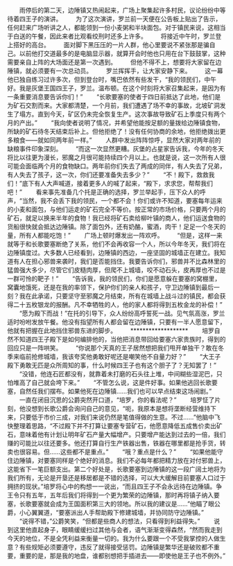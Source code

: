 　　雨停后的第二天，边陲镇又热闹起来，广场上聚集起许多村民，议论纷纷中等待着四王子的演讲。
　　为了这次演讲，罗兰前一天便在公告板上贴出了告示，任何赶来广场听讲之人，都能领到一份小麦粥和半块面包。对于镇民来说，这相当于白送的午餐，因此来者比观看绞刑时还多上许多。
　　将接近中午时，罗兰登上搭好的高台。
　　面对脚下黑压压的一片人群，他心里要说不紧张那是骗自己。以前他打交道最多的是电脑显示器，就算开会时他也只用在台下鼓鼓掌，这种需要亲自上阵的大场面还是第一次遇到。
　　但他不得不上，想要将大家留在边陲镇，就必须要有一次总动员。
　　罗兰挥挥手，让大家安静下来。
　　这一幕他已独自练习过许多次，但到登台时，嘴巴依然有些发干，“我的领民们，中午好。我是灰堡王国四王子，罗兰。温布顿。在这个时刻将大家召集起来，是因为有一条重要消息要告诉你们！”
　　“长歌要塞的使者于四日前抵达了此地，他们是为矿石交割而来。大家都清楚，一个月前，我们遭遇了场不幸的事故，北坡矿洞发生了塌方。直到今天，矿区仍未完全恢复生产。这次事故导致矿石上季度只有两个月的产出。”
　　“我向使者说明了情况，并希望他能按足额的量拨给边陲镇食物，所缺的矿石待冬天结束后补上。但他拒绝了！没有任何协商的余地，他拒绝拨出更多粮食——就如同两年前一样。”
　　人群中发出阵阵惊呼，显然大家对两年前的缺粮事件印象深刻。
　　“而这一次显然更糟。灰堡的占星家告诉我，今年的冬天将比以往更为漫长，邪魔之月很可能持续四个月以上。也就是说，这一次所有人很可能会面临两个月的食物缺口。两年前你们失去了两成的同伴，有人失去了兄弟，有人失去了孩子，这一次，你们还要准备失去多少？”
　　“不！殿下，救救我们！”底下有人大声喊道，接着更多人的喊了起来，“殿下，求求您，帮帮我们吧！”
　　看来事先准备几个托是正确的选择，罗兰举起手，压下众人的呼声，“当然，我不会丢下我的领民，一个都不会！你们或许不知道，要塞每年运来的小麦和面包，与他们运走的矿石完全不等价。按正常的市场价格，只要两个月的矿石，就足以换来半年的食物！我已经将矿石卖给柳叶镇的商人，他们运送食物的货船很快就会抵达边陲镇。除了面包外，还有奶酪，蜜酒，肉干！足足一个冬天的量，所有人都能吃饱！”
　　广场上顿时爆发出一阵欢呼。
　　“但是，这样一来就等于和长歌要塞断绝了关系，他们不会再收容一个人，所以今年冬天，我们将在边陲镇度过。大多数人已经看到，边陲镇的西边，一座坚固的城墙正在建立。我知道有人在担心邪兽来袭时，我们是否能挡住。我要告诉你们，邪兽并不比森林里的猛兽强大多少，尽管它们皮糙肉厚，但爬不上城墙，咬不动石头，皮再厚也不过是一群可怜的靶子！”
　　“告诉我，我的领民们，你们是愿意躲在要塞的窝棚里，窝囊地饿死，还是在我的率领下，保护你们的亲人和孩子，守卫边陲镇到最后一刻？我在此承诺，只要坚守至邪魔之月结束，所有在城墙上战斗过的镇民，都会获得二十五枚银龙的报酬。凡不幸牺牲的人，他的家人都将得到五枚金龙的补偿！”
　　“愿为殿下而战！”在托的引导下，众人纷纷高呼誓死一战。见气氛高涨，罗兰适时吩咐发放午餐。他没有指望所有人都会留在边陲镇，只要有一半人愿意留下，他就有把握在此地挡住邪兽东进的脚步。
　　*******************
　　培罗自然不知道四王子殿下是如何编排他的，当他把消息带回给要塞六家贵族时，得到的回应只是一阵哄笑。
　　“你说那个天真的王子居然想把我们甩开单独干？敢在冬季来临前抢修城墙，我该夸奖他勇敢好呢还是嘲笑他不自量力好？”
　　“大王子殿下勇敢无匹是众所周知的事，什么时候四王子也有这个胆子了？无知罢了！”
　　“没错，他连石匠都没有，就靠着未打磨的石头往上堆，中间糊些湿泥巴，只怕堆高了自己就会垮下来。”
　　“不管怎么说，这是件好事。如果他逃回长歌要塞，自然任我们摆布。如果他死在边陲镇……我们也可以早点结束这场闹剧。”
　　一直在闭目沉思的公爵突然开口道，“培罗，你的看法呢？”
　　培罗怔了片刻，他没想到长歌公爵会询问自己的意见，“呃，我原本是想将垄断经营维持下来，只要低于市价三成，对我们来说仍然是笔值得做的生意。不过……”他脑中飞快整理着思路，“不过殿下并不打算让要塞专营矿石，他愿意降低五成售价卖出矿石，意味着他有计划让明年矿石产量大幅增产。只要增产能达到过去的一倍，我们赚的可能比以往还要多。他还打算自行生产铁器出售，铁器在哪里都是抢手货，转卖也很容易。但……这些都不是重点。”
　　“哦？重点是什么？”
　　“如果他能守住边陲镇，对要塞同样是个绝好的消息。我们不必每年都把精力放在对付邪兽上，这能省下一笔巨额支出。第二个好处是，长歌要塞到边陲镇的这一段广阔土地将为我们所有，无论是开垦还是移居都是不错的选择，可以大大缓解目前要塞人口过于拥挤的现状。”培罗将心中的构想一一说出，“而且四王子不会永远待在边陲镇。争王令只有五年，五年后我们将得到一个更为繁荣的边陲镇，那时再将镇子纳入要塞，长歌要塞就会成为王国面积第三大的领地。所以我的建议是……”他瞄了眼公爵，小心翼翼道，“要塞派出人手帮助殿下修建城墙，并协同防守边陲镇。”
　　“说得不错，”公爵笑笑，“但都是些商人的想法，只看得到利益得失。”
　　说到这里他直起身子，眼睛缓缓扫过其他与会者，语气渐渐变得森然，“然而我走到今天的地位，不是全凭利益来衡量一切的。我为什么要跟一个不受我掌控的人做生意？有些规矩必须要遵守，违反了就得接受惩罚。边陲镇是繁华还是破败都不重要，重要的是，那是我的地盘，谁都别想把手插进去——即使他是王子也不例外。”